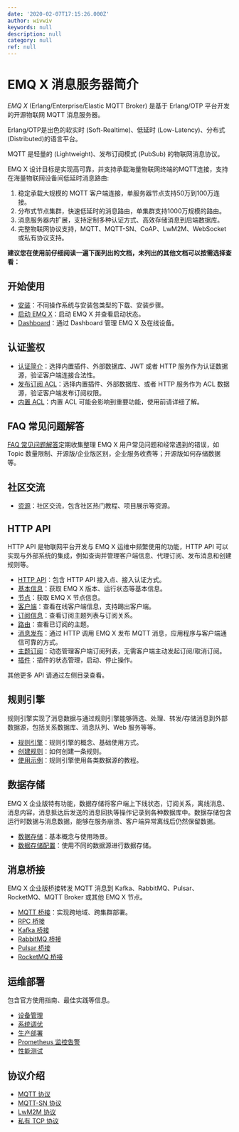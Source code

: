 ```yaml
---
date: '2020-02-07T17:15:26.000Z'
author: wivwiv
keywords: null
description: null
category: null
ref: null
---
```


# EMQ X 消息服务器简介

_EMQ X_ \(Erlang/Enterprise/Elastic MQTT Broker\) 是基于 Erlang/OTP 平台开发的开源物联网 MQTT 消息服务器。

Erlang/OTP是出色的软实时 \(Soft-Realtime\)、低延时 \(Low-Latency\)、分布式 \(Distributed\)的语言平台。

MQTT 是轻量的 \(Lightweight\)、发布订阅模式 \(PubSub\) 的物联网消息协议。

EMQ X 设计目标是实现高可靠，并支持承载海量物联网终端的MQTT连接，支持在海量物联网设备间低延时消息路由:

1. 稳定承载大规模的 MQTT 客户端连接，单服务器节点支持50万到100万连接。
2. 分布式节点集群，快速低延时的消息路由，单集群支持1000万规模的路由。
3. 消息服务器内扩展，支持定制多种认证方式、高效存储消息到后端数据库。
4. 完整物联网协议支持，MQTT、MQTT-SN、CoAP、LwM2M、WebSocket 或私有协议支持。

**建议您在使用前仔细阅读一遍下面列出的文档，未列出的其他文档可以按需选择查看：**

## 开始使用

* [安装](getting-started/install.md)：不同操作系统与安装包类型的下载、安装步骤。
* [启动 EMQ X](getting-started/start.md)：启动 EMQ X 并查看启动状态。
* [Dashboard](getting-started/dashboard.md)：通过 Dashboard 管理 EMQ X 及在线设备。

## 认证鉴权

* [认证简介](advanced/auth.md)：选择内置插件、外部数据库、JWT 或者 HTTP 服务作为认证数据源，验证客户端连接合法性。
* [发布订阅 ACL](advanced/acl.md)：选择内置插件、外部数据库、或者 HTTP 服务作为 ACL 数据源，验证客户端发布订阅权限。
* [内置 ACL](modules/internal_acl.md)：内置 ACL 可能会影响到重要功能，使用前请详细了解。

## FAQ 常见问题解答

[FAQ 常见问题解答](faq/faq.md)定期收集整理 EMQ X 用户常见问题和经常遇到的错误，如 Topic 数量限制、开源版/企业版区别，企业服务收费等；开源版如何存储数据等。

## 社区交流

* [资源](awesome/awesome.md)：社区交流，包含社区热门教程、项目展示等资源。

## HTTP API

HTTP API 是物联网平台开发与 EMQ X 运维中频繁使用的功能，HTTP API 可以实现与外部系统的集成，例如查询并管理客户端信息、代理订阅、发布消息和创建规则等。

* [HTTP API](advanced/http-api.md)：包含 HTTP API 接入点、接入认证方式。
* [基本信息](advanced/http-api.md#endpoint-brokers)：获取 EMQ X 版本、运行状态等基本信息。
* [节点](advanced/http-api.md#endpoint-nodes)：获取 EMQ X 节点信息。
* [客户端](advanced/http-api.md#endpoint-clients)：查看在线客户端信息，支持踢出客户端。
* [订阅信息](advanced/http-api.md#endpoint-subscriptions)：查看订阅主题列表与订阅关系。
* [路由](advanced/http-api.md#endpoint-routes)：查看已订阅的主题。
* [消息发布](advanced/http-api.md#endpoint-publish)：通过 HTTP 调用 EMQ X 发布 MQTT 消息，应用程序与客户端通信可靠的方式。
* [主题订阅](advanced/http-api.md#endpoint-subscribe)：动态管理客户端订阅列表，无需客户端主动发起订阅/取消订阅。
* [插件](advanced/http-api.md#endpoint-plugins)：插件的状态管理，启动、停止操作。

其他更多 API 请通过左侧目录查看。

## 规则引擎

规则引擎实现了消息数据与通过规则引擎能够筛选、处理、转发/存储消息到外部数据源，包括关系数据库、消息队列、Web 服务等等。

* [规则引擎](rule/rule-engine.md)：规则引擎的概念、基础使用方式。
* [创建规则](rule/rule-create.md)：如何创建一条规则。
* [使用示例](rule/rule-example.md#发送数据到-web-服务)：规则引擎使用各类数据源的教程。

## 数据存储

EMQ X 企业版特有功能，数据存储将客户端上下线状态，订阅关系，离线消息、消息内容，消息抵达后发送的消息回执等操作记录到各种数据库中。数据存储包含运行时数据与消息数据，能够在服务崩溃、客户端异常离线后仍然保留数据。

* [数据存储](backend/backend.md)：基本概念与使用场景。
* [数据存储配置](backend/backend.md#redis-数据存储)：使用不同的数据源进行数据存储。

## 消息桥接

EMQ X 企业版桥接转发 MQTT 消息到 Kafka、RabbitMQ、Pulsar、RocketMQ、MQTT Broker 或其他 EMQ X 节点。

* [MQTT 桥接](bridge/bridge.md#mqtt-桥接)：实现跨地域、跨集群部署。
* [RPC 桥接](bridge/bridge.md#rpc-桥接)
* [Kafka 桥接](bridge/bridge.md#kafka-桥接)
* [RabbitMQ 桥接](bridge/bridge.md#rabbitmq-桥接)
* [Pulsar 桥接](bridge/bridge.md#pulsar-桥接)
* [RocketMQ 桥接](bridge/bridge.md#rocketmq-桥接)

## 运维部署

包含官方使用指南、最佳实践等信息。

* [设备管理](tutorial/device-management.md)
* [系统调优](tutorial/tune.md)
* [生产部署](tutorial/deploy.md)
* [Prometheus 监控告警](tutorial/prometheus.md)
* [性能测试](tutorial/benchmark.md)

## 协议介绍

* [MQTT 协议](development/protocol.md)
* [MQTT-SN 协议](development/protocol.md#mqtt-sn-协议)
* [LwM2M 协议](development/protocol.md#lwm2m-协议)
* [私有 TCP 协议](development/protocol.md#私有-tcp-协议)

